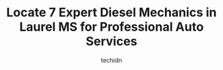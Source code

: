 ---
layout: ampstory
image: https://images.unsplash.com/photo-1572017932228-99087d0489c2?ixlib=rb-4.0.3&ixid=MnwxMjA3fDB8MHxwaG90by1wYWdlfHx8fGVufDB8fHx8&auto=format&fit=crop&w=640&h=853&q=80
author: techidn
featured: false
description: Looking for reliable and skilled Diesel Mechanic in Laurel MS, USA? Your search ends here with the 7 best Diesel Mechanic in town. With their expertise and commitment to delivering exception
title: Locate 7 Expert Diesel Mechanics in Laurel MS for Professional Auto Services
cover:
   title: Locate 7 Expert Diesel Mechanics in Laurel MS for Professional Auto Services
   subtitle: Rickpate
   background: https://images.unsplash.com/photo-1572017932228-99087d0489c2?ixlib=rb-4.0.3&ixid=MnwxMjA3fDB8MHxwaG90by1wYWdlfHx8fGVufDB8fHx8&auto=format&fit=crop&w=640&h=853&q=80

pages: 
 - layout: thirds
   top: <h1>#1 Roy Rogers Body Shop Inc.</h1>
   bottom: "<p>Did a great job on our vehicle in a timely manner. Would highly recommend anyone to use.</p>"
   background: https://www.knot35.com/toplist/wp-content/uploads/2023/06/best-diesel-mechanic-1-in-laurel-ms-1685836626.png
   backgroundblur: true
 - layout: thirds
   top: <h1>#2 Burroughs Diesel Inc - Heavy Duty Towing</h1>
   bottom: "<p>3626 Industrial Blvd, Laurel, MS 39440, United States</p>"
   background: https://www.knot35.com/toplist/wp-content/uploads/2023/06/best-diesel-mechanic-2-in-laurel-ms-1685836627.png
   cta:
      link: https://www.knot35.com/toplist/locate-7-expert-diesel-mechanics-in-laurel-ms-for-professional-auto-services/
      text: Locate 7 Expert Diesel Mechanics in Laurel MS for Professional Auto Services
 - layout: thirds
   top: <h1>#3 Hermans Auto Tech</h1>
   bottom: "<p>416 N 16th Ave, Laurel, MS 39440, United States</p>"
   background: https://www.knot35.com/toplist/wp-content/uploads/2023/06/best-diesel-mechanic-3-in-laurel-ms-1685836628.jpeg
   cta:
      link: https://www.knot35.com/toplist/locate-7-expert-diesel-mechanics-in-laurel-ms-for-professional-auto-services/
      text: Locate 7 Expert Diesel Mechanics in Laurel MS for Professional Auto Services
 - layout: thirds
   top: <h1>#4 Wansley Machine and Driveline Services</h1>
   bottom: "<p>3553 Ellisville Blvd, Laurel, MS 39440, United States</p>"
   background: https://images.unsplash.com/photo-1591393223703-56fe1347ac62?ixlib=rb-4.0.3&ixid=MnwxMjA3fDB8MHxwaG90by1wYWdlfHx8fGVufDB8fHx8&auto=format&fit=crop&w=640&h=853&q=80
   cta:
      link: https://www.knot35.com/toplist/locate-7-expert-diesel-mechanics-in-laurel-ms-for-professional-auto-services/
      text: Locate 7 Expert Diesel Mechanics in Laurel MS for Professional Auto Services
 - layout: thirds
   top: <h1>#5 A S & H Auto Services - Laurel</h1>
   bottom: "<p>219 N 11th Ave, Laurel, MS 39440, United States</p>"
   background: https://images.unsplash.com/photo-1620421680010-0766ff230392?ixlib=rb-4.0.3&ixid=MnwxMjA3fDB8MHxwaG90by1wYWdlfHx8fGVufDB8fHx8&auto=format&fit=crop&w=640&h=853&q=80
   cta:
      link: https://www.knot35.com/toplist/locate-7-expert-diesel-mechanics-in-laurel-ms-for-professional-auto-services/
      text: Locate 7 Expert Diesel Mechanics in Laurel MS for Professional Auto Services
 - layout: thirds
   top: <h1>#6 Professional Automotive</h1>
   bottom: "<p>92 Eastview Drive Hwy, US-84, Laurel, MS 39443, United States</p>"
   background: https://images.unsplash.com/photo-1608501821300-4f99e58bba77?ixlib=rb-4.0.3&ixid=MnwxMjA3fDB8MHxwaG90by1wYWdlfHx8fGVufDB8fHx8&auto=format&fit=crop&w=640&h=853&q=80
   cta:
      link: https://www.knot35.com/toplist/locate-7-expert-diesel-mechanics-in-laurel-ms-for-professional-auto-services/
      text: Locate 7 Expert Diesel Mechanics in Laurel MS for Professional Auto Services
 - layout: thirds
   top: <h1>#7 Blues Original</h1>
   bottom: "<p>868 S 16th Ave, Laurel, MS 39440, United States</p>"
   background: https://images.unsplash.com/photo-1597773150796-e5c14ebecbf5?ixlib=rb-4.0.3&ixid=MnwxMjA3fDB8MHxwaG90by1wYWdlfHx8fGVufDB8fHx8&auto=format&fit=crop&w=640&h=853&q=80
   cta:
      link: https://www.knot35.com/toplist/locate-7-expert-diesel-mechanics-in-laurel-ms-for-professional-auto-services/
      text: Locate 7 Expert Diesel Mechanics in Laurel MS for Professional Auto Services
 - layout: thirds
   middle: Continue reading...
   background: https://images.unsplash.com/photo-1531169509526-f8f1fdaa4a67?ixlib=rb-4.0.3&ixid=MnwxMjA3fDB8MHxwaG90by1wYWdlfHx8fGVufDB8fHx8&auto=format&fit=crop&w=640&h=853&q=80
   cta:
      link: https://www.knot35.com/toplist/locate-7-expert-diesel-mechanics-in-laurel-ms-for-professional-auto-services/
      text: Locate 7 Expert Diesel Mechanics in Laurel MS for Professional Auto Services
      
---